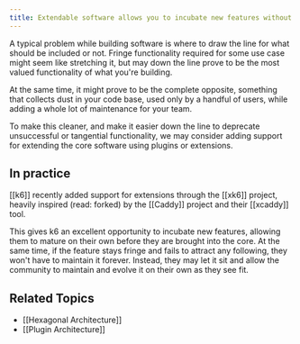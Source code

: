 ```yaml
---
title: Extendable software allows you to incubate new features without adding them to the core
---
```

A typical problem while building software is where to draw the line for what should be included or not. Fringe functionality required for some use case might seem like stretching it, but may down the line prove to be the most valued functionality of what you're building.

At the same time, it might prove to be the complete opposite, something that collects dust in your code base, used only by a handful of users, while adding a whole lot of maintenance for your team.

To make this cleaner, and make it easier down the line to deprecate unsuccessful or tangential functionality, we may consider adding support for extending the core software using plugins or extensions.

## In practice

[[k6]] recently added support for extensions through the [[xk6]] project, heavily inspired (read: forked) by the [[Caddy]] project and their [[xcaddy]] tool. 

This gives k6 an excellent opportunity to incubate new features, allowing them to mature on their own before they are brought into the core. At the same time, if the feature stays fringe and fails to attract any following, they won't have to maintain it forever. Instead, they may let it sit and allow the community to maintain and evolve it on their own as they see fit.

## Related Topics
- [[Hexagonal Architecture]]
- [[Plugin Architecture]]